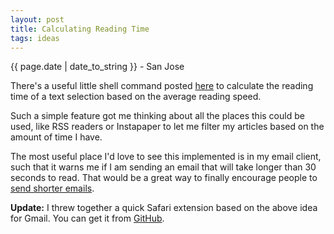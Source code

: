 ```yaml
---
layout: post
title: Calculating Reading Time
tags: ideas
---
```


<p class="meta">{{ page.date | date_to_string }} - San Jose</p>

There's a useful little shell command posted [here](http://www.leancrew.com/all-this/2011/06/reading-time-in-textmate/) to calculate the reading time of a text selection based on the average reading speed. 

Such a simple feature got me thinking about all the places this could be used, like RSS readers or Instapaper to let me filter my articles based on the amount of time I have.

The most useful place I'd love to see this implemented is in my email client, such that it warns me if I am sending an email that will take longer than 30 seconds to read. That would be a great way to finally encourage people to [send shorter emails](http://five.sentenc.es).

**Update:** I threw together a quick Safari extension based on the above idea for Gmail. You can get it from [GitHub](https://github.com/neilgupta/Gmail-Message-Length-Checker).